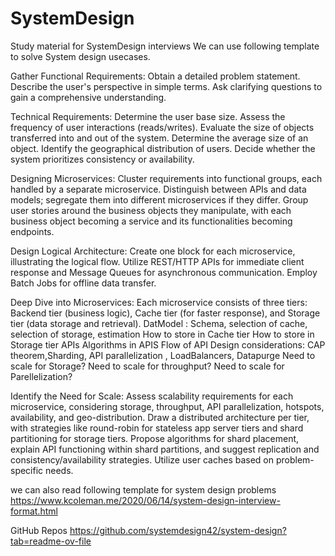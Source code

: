 # SystemDesign
Study material for SystemDesign interviews
We can use following template to solve System design usecases.

Gather Functional Requirements:
  Obtain a detailed problem statement.
  Describe the user's perspective in simple terms.
  Ask clarifying questions to gain a comprehensive understanding.
  
Technical Requirements:
  Determine the user base size.
  Assess the frequency of user interactions (reads/writes).
  Evaluate the size of objects transferred into and out of the system.
  Determine the average size of an object.
  Identify the geographical distribution of users.
  Decide whether the system prioritizes consistency or availability.
  
Designing Microservices:
  Cluster requirements into functional groups, each handled by a separate microservice.
  Distinguish between APIs and data models; segregate them into different microservices if they differ.
  Group user stories around the business objects they manipulate, with each business object becoming a service and its functionalities becoming endpoints.
  
Design Logical Architecture:
  Create one block for each microservice, illustrating the logical flow.
  Utilize REST/HTTP APIs for immediate client response and Message Queues for asynchronous communication.
  Employ Batch Jobs for offline data transfer.
  
Deep Dive into Microservices:
  Each microservice consists of three tiers: Backend tier (business logic), Cache tier (for faster response), and Storage tier (data storage and retrieval).
  DatModel : Schema, selection of cache, selection of storage, estimation 
   How to store in Cache tier
   How to store in Storage tier
   APIs
   Algorithms in APIS
   Flow of API
   Design considerations: CAP theorem,Sharding, API parallelization , LoadBalancers, Datapurge
   Need to scale for Storage?
   Need to scale for throughput?
   Need to scale for Parellelization?  

Identify the Need for Scale:
  Assess scalability requirements for each microservice, considering storage, throughput, API parallelization, hotspots, availability, and geo-distribution.
  Draw a distributed architecture per tier, with strategies like round-robin for stateless app server tiers and shard partitioning for storage tiers.
  Propose algorithms for shard placement, explain API functioning within shard partitions, and suggest replication and consistency/availability strategies.
  Utilize user caches based on problem-specific needs.

we can also read following template for system design problems
  https://www.kcoleman.me/2020/06/14/system-design-interview-format.html

GitHub Repos
https://github.com/systemdesign42/system-design?tab=readme-ov-file
